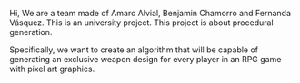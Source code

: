 Hi, We are a team made of Amaro Alvial, Benjamin Chamorro and Fernanda Vásquez. 
This is an university project. 
This project is about procedural generation.

Specifically, we want to create an algorithm that will be capable of generating an exclusive weapon design for every player in an 
RPG game with pixel art graphics.
